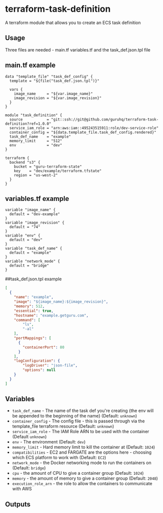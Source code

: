 # terraform-task-definition 

A terraform module that allows you to create an ECS task definition 

## Usage

Three files are needed - main.tf variables.tf and the task_def.json.tpl file

## main.tf example
```hcl
data "template_file" "task_def_config" {
  template = "${file("task_def.json.tpl")}"

  vars {
    image_name     = "${var.image_name}"
    image_revision = "${var.image_revision}"
  }
}

module "task_definition" {
  source           = "git::ssh://git@github.com/guruhq/terraform-task-definition?ref=1.0.0"
  service_iam_role = "arn:aws:iam::495243515911:role/dev-service-role"
  container_config = "${data.template_file.task_def_config.rendered}"
  task_def_name    = "example"
  memory_limit     = "512"
  env              = "dev"
}

terraform {
  backend "s3" {
    bucket = "guru-terraform-state"
    key    = "dev/example/terraform.tfstate"
    region = "us-west-2"
  }
}
```

## variables.tf example
```hcl
variable "image_name" {
  default = "dev-example"
}
variable "image_revision" {
  default = "74"
}
variable "env" {
  default = "dev"
}
variable "task_def_name" {
  default = "example"
}
variable "network_mode" {
  default = "bridge"
}
```

##task_def.json.tpl example
```json
[
  {
    "name": "example",
    "image": "${image_name}:${image_revision}",
    "memory": 512,
    "essential": true,
    "hostname": "example.getguru.com",
    "command": [
        "ls",
        "-al"
    ],
    "portMappings": [
      { 
        "containerPort": 80
      }
    ],
    "logConfiguration": {
        "logDriver": "json-file",
        "options": null
    }
  }
]
```
## Variables

- `task_def_name` - The name of the task def you're creating {the env will be appended to the beginning of the name} (Default: `unknown`)
- `container_config` - The config file - this is passed through via the template_file terraform resource (Default: `unknown`)
- `service_iam_role` - The IAM Role ARN to be used with the container (Default `unknown`)
- `env` - The environment (Default: `dev`)
- `memory_limit` - Hard memory limit to kill the container at (Default: `1024`)
- `compatibilities` - EC2 and FARGATE are the options here - choosing which ECS platform to work with (Default: `EC2`)
- `network_mode` - the Docker networking mode to run the containers on (Default: `bridge`)
- `cpu` - the amount of CPU to give a container group (Default: `1024`)
- `memory` - the amount of memory to give a container group (Default: `2048`)
- `execution_role_arn` - the role to allow the containers to communicate with AWS

## Outputs
